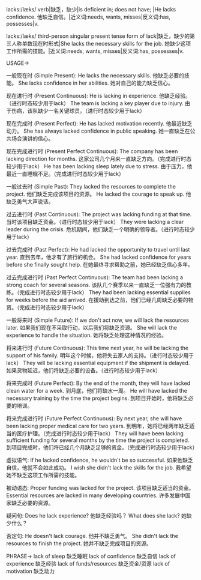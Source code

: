 lacks:/læks/
verb|缺乏，缺少|is deficient in; does not have;  |He lacks confidence. 他缺乏自信。|近义词:needs, wants, misses|反义词:has, possesses|v.

lacks:/læks/
third-person singular present tense form of lack|缺乏，缺少的第三人称单数现在时形式|She lacks the necessary skills for the job. 她缺少这项工作所需的技能。|近义词:needs, wants, misses|反义词:has, possesses|v.


USAGE->

一般现在时 (Simple Present):
He lacks the necessary skills. 他缺乏必要的技能。
She lacks confidence in her abilities. 她对自己的能力缺乏信心。

现在进行时 (Present Continuous):
He is lacking in experience.  他缺乏经验。（进行时态较少用于lack）
The team is lacking a key player due to injury.  由于伤病，该队缺少一名关键球员。（进行时态较少用于lack）


现在完成时 (Present Perfect):
He has lacked motivation recently.  他最近缺乏动力。
She has always lacked confidence in public speaking. 她一直缺乏在公共场合演讲的信心。

现在完成进行时 (Present Perfect Continuous):
The company has been lacking direction for months.  这家公司几个月来一直缺乏方向。（完成进行时态较少用于lack）
He has been lacking sleep lately due to stress.  由于压力，他最近一直睡眠不足。（完成进行时态较少用于lack）

一般过去时 (Simple Past):
They lacked the resources to complete the project.  他们缺乏完成该项目的资源。
He lacked the courage to speak up. 他缺乏勇气大声说话。

过去进行时 (Past Continuous):
The project was lacking funding at that time. 当时该项目缺乏资金。（进行时态较少用于lack）
They were lacking a clear leader during the crisis.  危机期间，他们缺乏一个明确的领导者。（进行时态较少用于lack）


过去完成时 (Past Perfect):
He had lacked the opportunity to travel until last year.  直到去年，他才有了旅行的机会。
She had lacked confidence for years before she finally sought help.  在她最终寻求帮助之前，她已经缺乏信心多年。


过去完成进行时 (Past Perfect Continuous):
The team had been lacking a strong coach for several seasons.  该队几个赛季以来一直缺乏一位强有力的教练。（完成进行时态较少用于lack）
They had been lacking essential supplies for weeks before the aid arrived.  在援助到达之前，他们已经几周缺乏必要的物资。（完成进行时态较少用于lack）


一般将来时 (Simple Future):
If we don't act now, we will lack the resources later.  如果我们现在不采取行动，以后我们将缺乏资源。
She will lack the experience to handle the situation. 她将缺乏处理这种情况的经验。

将来进行时 (Future Continuous):
This time next year, he will be lacking the support of his family. 明年这个时候，他将失去家人的支持。（进行时态较少用于lack）
They will be lacking essential equipment if the shipment is delayed. 如果货物延迟，他们将缺乏必要的设备。（进行时态较少用于lack）

将来完成时 (Future Perfect):
By the end of the month, they will have lacked clean water for a week.  到月底，他们将缺水一周。
He will have lacked the necessary training by the time the project begins.  到项目开始时，他将缺乏必要的培训。


将来完成进行时 (Future Perfect Continuous):
By next year, she will have been lacking proper medical care for two years. 到明年，她将已经两年缺乏适当的医疗护理。（完成进行时态较少用于lack）
They will have been lacking sufficient funding for several months by the time the project is completed. 到项目完成时，他们将已经几个月缺乏足够的资金。（完成进行时态较少用于lack）


虚拟语气:
If he lacked confidence, he wouldn't be so successful.  如果他缺乏自信，他就不会如此成功。
I wish she didn't lack the skills for the job. 我希望她不缺乏这项工作所需的技能。

被动语态:
Proper funding was lacked for the project. 该项目缺乏适当的资金。
Essential resources are lacked in many developing countries. 许多发展中国家缺乏必要的资源。

疑问句:
Does he lack experience? 他缺乏经验吗？
What does she lack? 她缺少什么？

否定句:
He doesn't lack courage. 他并不缺乏勇气。
She didn't lack the resources to finish the project. 她并不缺乏完成项目的资源。


PHRASE->
lack of sleep 缺乏睡眠
lack of confidence 缺乏自信
lack of experience 缺乏经验
lack of funds/resources 缺乏资金/资源
lack of motivation 缺乏动力

